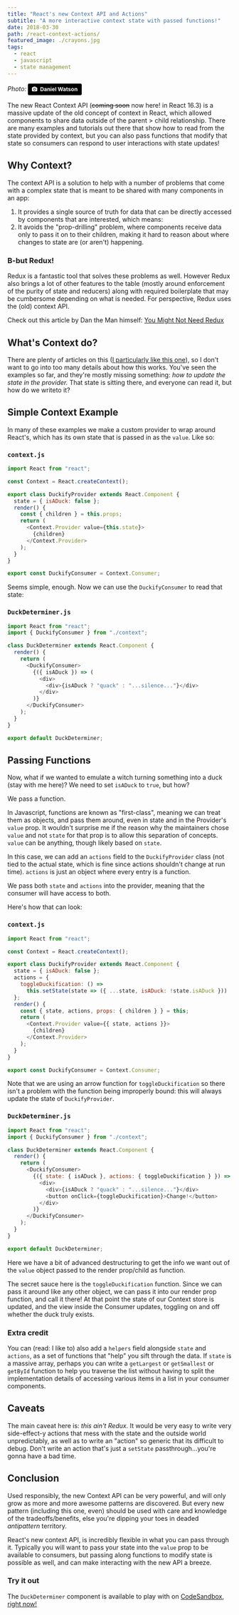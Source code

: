 ```yaml
---
title: "React's new Context API and Actions"
subtitle: "A more interactive context state with passed functions!"
date: 2018-03-30
path: /react-context-actions/
featured_image: ./crayons.jpg
tags:
  - react
  - javascript
  - state management
---
```


_Photo:_ <a style="background-color:black;color:white;text-decoration:none;padding:4px 6px;font-family:-apple-system, BlinkMacSystemFont, &quot;San Francisco&quot;, &quot;Helvetica Neue&quot;, Helvetica, Ubuntu, Roboto, Noto, &quot;Segoe UI&quot;, Arial, sans-serif;font-size:12px;font-weight:bold;line-height:1.2;display:inline-block;border-radius:3px;" href="https://unsplash.com/@danielwatsondesign?utm_medium=referral&amp;utm_campaign=photographer-credit&amp;utm_content=creditBadge" target="_blank" rel="noopener noreferrer" title="Download free do whatever you want high-resolution photos from Daniel Watson"><span style="display:inline-block;padding:2px 3px;"><svg xmlns="http://www.w3.org/2000/svg" style="height:12px;width:auto;position:relative;vertical-align:middle;top:-1px;fill:white;" viewBox="0 0 32 32"><title>unsplash-logo</title><path d="M20.8 18.1c0 2.7-2.2 4.8-4.8 4.8s-4.8-2.1-4.8-4.8c0-2.7 2.2-4.8 4.8-4.8 2.7.1 4.8 2.2 4.8 4.8zm11.2-7.4v14.9c0 2.3-1.9 4.3-4.3 4.3h-23.4c-2.4 0-4.3-1.9-4.3-4.3v-15c0-2.3 1.9-4.3 4.3-4.3h3.7l.8-2.3c.4-1.1 1.7-2 2.9-2h8.6c1.2 0 2.5.9 2.9 2l.8 2.4h3.7c2.4 0 4.3 1.9 4.3 4.3zm-8.6 7.5c0-4.1-3.3-7.5-7.5-7.5-4.1 0-7.5 3.4-7.5 7.5s3.3 7.5 7.5 7.5c4.2-.1 7.5-3.4 7.5-7.5z"></path></svg></span><span style="display:inline-block;padding:2px 3px;">Daniel Watson</span></a>

The new React Context API (~~coming soon~~ now here! in React 16.3) is a massive update of the old concept of context in React, which allowed components to share data outside of the parent > child relationship.  There are many examples and tutorials out there that show how to read from the state provided by context, but you can also pass functions that modify that state so consumers can respond to user interactions with state updates!

## Why Context?

The context API is a solution to help with a number of problems that come with a complex state that is meant to be shared with many components in an app:

1.  It provides a single source of truth for data that can be directly accessed by components that are interested, which means:
2.  It avoids the "prop-drilling" problem, where components receive data only to pass it on to their children, making it hard to reason about where changes to state are (or aren't) happening.

### B-but Redux!

Redux is a fantastic tool that solves these problems as well. However Redux also brings a lot of other features to the table (mostly around enforcement of the purity of state and reducers) along with required boilerplate that may be cumbersome depending on what is needed. For perspective, Redux uses the (old) context API.

Check out this article by Dan the Man himself: [You Might Not Need Redux](https://medium.com/@dan_abramov/you-might-not-need-redux-be46360cf367)

## What's Context do?

There are plenty of articles on this ([I particularly like this one](https://medium.com/dailyjs/reacts-%EF%B8%8F-new-context-api-70c9fe01596b)), so I don't want to go into too many details about how this works. You've seen the examples so far, and they're mostly missing something: _how to update the state in the provider._ That state is sitting there, and everyone can read it, but how do we writeto it?

## Simple Context Example

In many of these examples we make a custom provider to wrap around React's, which has its own state that is passed in as the `value`. Like so:

### `context.js`

```javascript
import React from "react";

const Context = React.createContext();

export class DuckifyProvider extends React.Component {
  state = { isADuck: false };
  render() {
    const { children } = this.props;
    return ( 
      <Context.Provider value={this.state}>
        {children}
      </Context.Provider>
    );
  }
}

export const DuckifyConsumer = Context.Consumer;
```

Seems simple, enough. Now we can use the `DuckifyConsumer` to read that state:

### `DuckDeterminer.js`

```javascript
import React from "react";
import { DuckifyConsumer } from "./context";

class DuckDeterminer extends React.Component {
  render() {
    return (
      <DuckifyConsumer>
        {({ isADuck }) => (
          <div>
            <div>{isADuck ? "quack" : "...silence..."}</div>
          </div>
        )}
      </DuckifyConsumer>
    );
  }
}

export default DuckDeterminer;
```

## Passing Functions

Now, what if we wanted to emulate a witch turning something into a duck (stay with me here)? We need to set `isADuck` to `true`, but how?

We pass a function.

In Javascript, functions are known as "first-class", meaning we can treat them as objects, and pass them around, even in state and in the Provider's `value` prop. It wouldn't surprise me if the reason why the maintainers chose `value` and not `state` for that prop is to allow this separation of concepts. `value` can be anything, though likely based on `state`.

In this case, we can add an `actions` field to the `DuckifyProvider` class (not tied to the actual state, which is fine since actions shouldn't change at run time). `actions` is just an object where every entry is a function.

We pass both `state` and `actions` into the provider, meaning that the consumer will have access to both.

Here's how that can look:

### `context.js`

```javascript
import React from "react";

const Context = React.createContext();

export class DuckifyProvider extends React.Component {
  state = { isADuck: false };
  actions = {
    toggleDuckification: () =>
      this.setState(state => ({ ...state, isADuck: !state.isADuck }))
  };
  render() {
    const { state, actions, props: { children } } = this;
    return (
      <Context.Provider value={{ state, actions }}>
        {children}
      </Context.Provider>
    );
  }
}

export const DuckifyConsumer = Context.Consumer;
```

Note that we are using an arrow function for `toggleDuckification` so there isn't a problem with the function being improperly bound: this will always update the state of `DuckifyProvider`.

### `DuckDeterminer.js`

```javascript
import React from "react";
import { DuckifyConsumer } from "./context";

class DuckDeterminer extends React.Component {
  render() {
    return (
      <DuckifyConsumer>
        {({ state: { isADuck }, actions: { toggleDuckification } }) => (
          <div>
            <div>{isADuck ? "quack" : "...silence..."}</div>
            <button onClick={toggleDuckification}>Change!</button>
          </div>
        )}
      </DuckifyConsumer>
    );
  }
}

export default DuckDeterminer;
```

Here we have a bit of advanced destructuring to get the info we want out of the `value` object passed to the render prop/child as function.

The secret sauce here is the `toggleDuckification` function. Since we can pass it around like any other object, we can pass it into our render prop function, and call it there! At that point the state of our Context store is updated, and the view inside the Consumer updates, toggling on and off whether the duck truly exists.

### Extra credit

You can (read: I like to) also add a `helpers` field alongside `state` and `actions`, as a set of functions that "help" you sift through the data. If `state` is a massive array, perhaps you can write a `getLargest` or `getSmallest` or `getById` function to help you traverse the list without having to split the implementation details of accessing various items in a list in your consumer components.

## Caveats

The main caveat here is: _this ain't Redux._ It would be very easy to write very side-effect-y actions that mess with the state and the outside world unpredictably, as well as to write an "action" so generic that its difficult to debug. Don't write an action that's just a `setState` passthrough...you're gonna have a bad time.

## Conclusion

Used responsibly, the new Context API can be very powerful, and will only grow as more and more awesome patterns are discovered. But every new pattern (including this one, even) should be used with care and knowledge of the tradeoffs/benefits, else you're dipping your toes in deaded _antipattern_ territory.

React's new context API, is incredibly flexible in what you can pass through it. Typically you will want to pass your state into the `value` prop to be available to consumers, but passing along functions to modify state is possible as well, and can make interacting with the new API a breeze.

### Try it out

The `DuckDeterminer` component is available to play with on [CodeSandbox, right now!](https://codesandbox.io/s/nklr4nr854)
